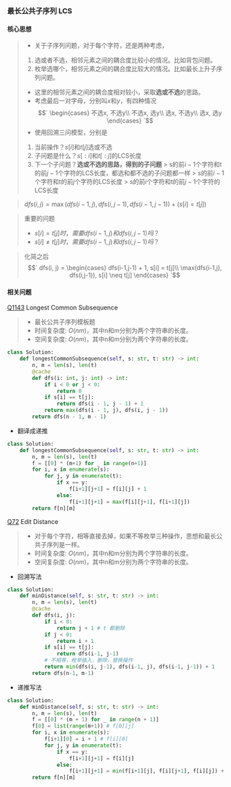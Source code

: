 ### 最长公共子序列 LCS

#### 核心思想
> - 关于子序列问题，对于每个字符，还是两种考虑，
  > 1. 选或者不选，相邻元素之间的耦合度比较小的情况。比如背包问题。
  > 2. 枚举选哪个，相邻元素之间的耦合度比较大的情况。比如最长上升子序列问题。
> - 这里的相邻元素之间的耦合度相对较小，采取**选或不选**的思路。
> - 考虑最后一对字母，分别叫$`x`$和$`y`$，有四种情况
$$`
\begin{cases}
不选x, 不选y\\
不选x, 选y\\
选x, 不选y\\
选x, 选y
\end{cases}
`$$
> - 使用回溯三问模型，分别是
  > 1. 当前操作？$`s[i]`$和$`t[j]`$选或不选
  > 2. 子问题是什么？$`s[:i]`$和$`t[:j]`$的LCS长度
  > 3. 下一个子问题？**选或不选的思路，得到的子问题**
    > s的前$`i-1`$个字符和t的前$`j-1`$个字符的LCS长度，都选和都不选的子问题都一样
    > s的前$`i-1`$个字符和t的前$`j`$个字符的LCS长度
    > s的前$`i`$个字符和t的前$`j-1`$个字符的LCS长度

> $`dfs(i, j) = \max(dfs(i-1,j), dfs(i,j-1), dfs(i-1,j-1)) + (s[i] = t[j])`$

> 重要的问题
  > - $`s[i] = t[j]时，需要dfs(i-1,j)和dfs(i,j-1)吗？`$
  > - $`s[i] \neq t[j]时，需要dfs(i-1,j)和dfs(i,j-1)吗？`$

> 化简之后
> $$`
dfs(i, j) = \begin{cases}
dfs(i-1,j-1) + 1, s[i] = t[j]\\
\max(dfs(i-1,j), dfs(i,j-1)), s[i] \neq t[j]
\end{cases}
`$$


#### 相关问题
[Q1143] Longest Common Subsequence
> - 最长公共子序列模板题
> - 时间复杂度: $`O(nm)`$，其中n和m分别为两个字符串的长度。
> - 空间复杂度: $`O(nm)`$，其中n和m分别为两个字符串的长度。

```python
class Solution:
    def longestCommonSubsequence(self, s: str, t: str) -> int:
        n, m = len(s), len(t)
        @cache
        def dfs(i: int, j: int) -> int:
            if i < 0 or j < 0:
                return 0
            if s[i] == t[j]:
                return dfs(i - 1, j - 1) + 1
            return max(dfs(i - 1, j), dfs(i, j - 1))
        return dfs(n - 1, m - 1)
```

- 翻译成递推
```python
class Solution:
    def longestCommonSubsequence(self, s: str, t: str) -> int:
        n, m = len(s), len(t)
        f = [[0] * (m+1) for _ in range(n+1)]
        for i, x in enumerate(s):
            for j, y in enumerate(t):
                if x == y:
                    f[i+1][j+1] = f[i][j] + 1
                else:
                    f[i+1][j+1] = max(f[i][j+1], f[i+1][j])
        return f[n][m]
```

[Q72] Edit Distance
> - 对于每个字符，相等直接去掉，如果不等枚举三种操作，思想和最长公共子序列是一样。
> - 时间复杂度: $`O(nm)`$，其中n和m分别为两个字符串的长度。
> - 空间复杂度: $`O(nm)`$，其中n和m分别为两个字符串的长度。

- 回溯写法

```python
class Solution:
    def minDistance(self, s: str, t: str) -> int:
        n, m = len(s), len(t)
        @cache
        def dfs(i, j):
            if i < 0:
                return j + 1 # t 都删除
            if j < 0:
                return i + 1 
            if s[i] == t[j]:
                return dfs(i-1, j-1)
            # 不相等，枚举插入，删除，替换操作
            return min(dfs(i, j-1), dfs(i-1, j), dfs(i-1, j-1)) + 1
        return dfs(n-1, m-1)
```

- 递推写法
```python
class Solution:
    def minDistance(self, s: str, t: str) -> int:
        n, m = len(s), len(t)
        f = [[0] * (m + 1) for _ in range(n + 1)]
        f[0] = list(range(m+1)) # f[0][j]
        for i, x in enumerate(s):
            f[i+1][0] = i + 1 # f[i][0]
            for j, y in enumerate(t):
                if x == y:
                    f[i+1][j+1] = f[i][j]
                else:
                    f[i+1][j+1] = min(f[i+1][j], f[i][j+1], f[i][j]) + 1
        return f[n][m]
```

[//]: #
  [Q1143]: <https://leetcode.com/problems/longest-common-subsequence/>
  [Q72]: <https://leetcode.com/problems/edit-distance/>
